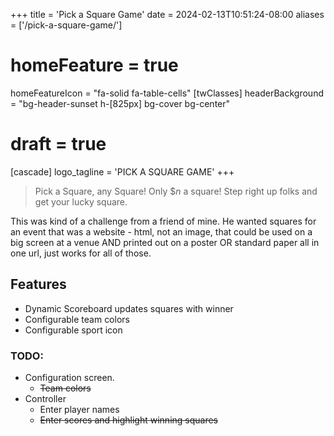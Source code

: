 +++
title = 'Pick a Square Game'
date = 2024-02-13T10:51:24-08:00
aliases = ['/pick-a-square-game/']
# homeFeature = true
homeFeatureIcon = "fa-solid fa-table-cells"
[twClasses]
    headerBackground = "bg-header-sunset h-[825px] bg-cover bg-center" 
# draft = true
[cascade]
logo_tagline = 'PICK A SQUARE GAME'
+++

> Pick a Square, any Square! Only $_n_ a square! Step right up folks and get your lucky square.

This was kind of a challenge from a friend of mine. He wanted squares for an event that was a website - html, not an image, that could be used on a big screen at a venue AND printed out on a poster OR standard paper all in one url, just works for all of those.

<!--more-->

## Features

- Dynamic Scoreboard updates squares with winner
- Configurable team colors
- Configurable sport icon

### TODO:

- Configuration screen.
  - ~~Team colors~~
- Controller
  - Enter player names
  - ~~Enter scores and highlight winning squares~~

